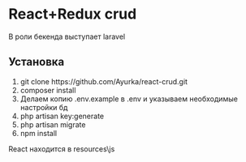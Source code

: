 <h1>React+Redux crud</h1>
<p>В роли бекенда выступает laravel</p>
<h2>Установка</h2>
<ol>
    <li>git clone https://github.com/Ayurka/react-crud.git</li>
    <li>composer install</li>
    <li>Делаем копию .env.example в .env и указываем необходимые настройки бд</li>
    <li>php artisan key:generate</li>
    <li>php artisan migrate</li>
    <li>npm install</li>
</ol>
<p>React находится в resources\js</p>
